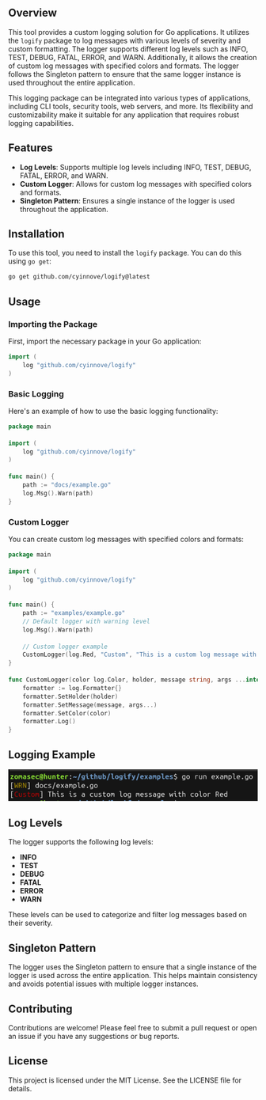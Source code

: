 ## Overview

This tool provides a custom logging solution for Go applications. It utilizes the `logify` package to log messages with various levels of severity and custom formatting. The logger supports different log levels such as INFO, TEST, DEBUG, FATAL, ERROR, and WARN. Additionally, it allows the creation of custom log messages with specified colors and formats. The logger follows the Singleton pattern to ensure that the same logger instance is used throughout the entire application.

This logging package can be integrated into various types of applications, including CLI tools, security tools, web servers, and more. Its flexibility and customizability make it suitable for any application that requires robust logging capabilities.

## Features

- **Log Levels**: Supports multiple log levels including INFO, TEST, DEBUG, FATAL, ERROR, and WARN.
- **Custom Logger**: Allows for custom log messages with specified colors and formats.
- **Singleton Pattern**: Ensures a single instance of the logger is used throughout the application.

## Installation

To use this tool, you need to install the `logify` package. You can do this using `go get`:

```sh
go get github.com/cyinnove/logify@latest
```

## Usage

### Importing the Package

First, import the necessary package in your Go application:

```go
import (
    log "github.com/cyinnove/logify"
)
```

### Basic Logging

Here's an example of how to use the basic logging functionality:

```go
package main

import (
    log "github.com/cyinnove/logify"
)

func main() {
    path := "docs/example.go"
    log.Msg().Warn(path)
}
```

### Custom Logger

You can create custom log messages with specified colors and formats:

```go
package main

import (
    log "github.com/cyinnove/logify"
)

func main() {
    path := "examples/example.go"
    // Default logger with warning level
    log.Msg().Warn(path)

    // Custom logger example
    CustomLogger(log.Red, "Custom", "This is a custom log message with color %s", "Red")
}

func CustomLogger(color log.Color, holder, message string, args ...interface{}) {
    formatter := log.Formatter{}
    formatter.SetHolder(holder)
    formatter.SetMessage(message, args...)
    formatter.SetColor(color)
    formatter.Log()
}
```
## Logging Example

![Logging Example](/static/logs.png)


## Log Levels

The logger supports the following log levels:
- **INFO**
- **TEST**
- **DEBUG**
- **FATAL**
- **ERROR**
- **WARN**

These levels can be used to categorize and filter log messages based on their severity.

## Singleton Pattern

The logger uses the Singleton pattern to ensure that a single instance of the logger is used across the entire application. This helps maintain consistency and avoids potential issues with multiple logger instances.

## Contributing

Contributions are welcome! Please feel free to submit a pull request or open an issue if you have any suggestions or bug reports.

## License

This project is licensed under the MIT License. See the LICENSE file for details.

